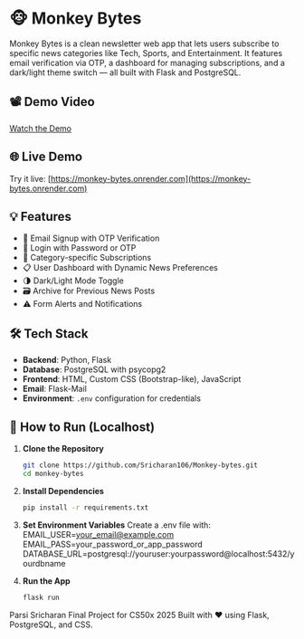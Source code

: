# 🐵 Monkey Bytes

Monkey Bytes is a clean newsletter web app that lets users subscribe to specific news categories like Tech, Sports, and Entertainment. It features email verification via OTP, a dashboard for managing subscriptions, and a dark/light theme switch — all built with Flask and PostgreSQL.

## 📽 Demo Video

[Watch the Demo](https://youtu.be/ASr6aP6JxlU)  

## 🌐 Live Demo

Try it live: [https://monkey-bytes.onrender.com](https://monkey-bytes.onrender.com)

## 💡 Features

- 📧 Email Signup with OTP Verification
- 🔐 Login with Password or OTP
- 📰 Category-specific Subscriptions
- 📋 User Dashboard with Dynamic News Preferences
- 🌗 Dark/Light Mode Toggle
- 🗃 Archive for Previous News Posts
- ⚠️ Form Alerts and Notifications

## 🛠 Tech Stack

- **Backend**: Python, Flask
- **Database**: PostgreSQL with psycopg2
- **Frontend**: HTML, Custom CSS (Bootstrap-like), JavaScript
- **Email**: Flask-Mail
- **Environment**: `.env` configuration for credentials

## 🚀 How to Run (Localhost)

1. **Clone the Repository**
   ```bash
   git clone https://github.com/Sricharan106/Monkey-bytes.git
   cd monkey-bytes
2. **Install Dependencies**
   ```bash
   pip install -r requirements.txt
3. **Set Environment Variables**
   Create a .env file with:
    EMAIL_USER=your_email@example.com
    EMAIL_PASS=your_password_or_app_password
    DATABASE_URL=postgresql://youruser:yourpassword@localhost:5432/yourdbname

4. **Run the App**
   ```bash
   flask run

Parsi Sricharan
Final Project for CS50x 2025
Built with ❤️ using Flask, PostgreSQL, and CSS.
